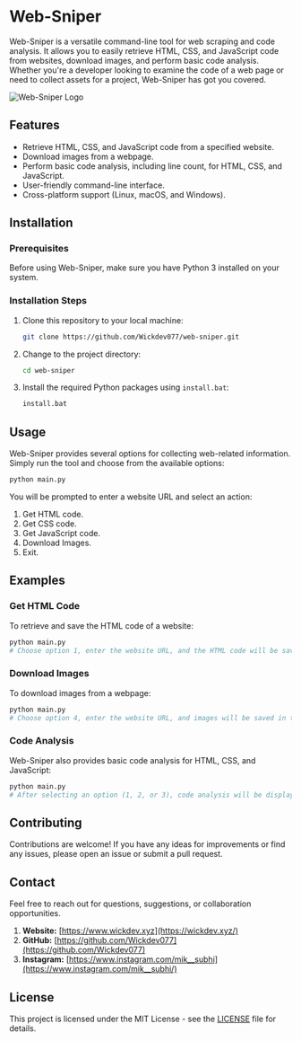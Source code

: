 # Web-Sniper

Web-Sniper is a versatile command-line tool for web scraping and code analysis. It allows you to easily retrieve HTML, CSS, and JavaScript code from websites, download images, and perform basic code analysis. Whether you're a developer looking to examine the code of a web page or need to collect assets for a project, Web-Sniper has got you covered.

![Web-Sniper Logo](https://media.discordapp.net/attachments/1051148413749706782/1159194048809140244/image.png?ex=65302296&is=651dad96&hm=c52ef05959efd1ebe141b27228ff9a2a6eb40f9288e98515f98ba2d93b680290&=&width=961&height=675)

## Features

- Retrieve HTML, CSS, and JavaScript code from a specified website.
- Download images from a webpage.
- Perform basic code analysis, including line count, for HTML, CSS, and JavaScript.
- User-friendly command-line interface.
- Cross-platform support (Linux, macOS, and Windows).

## Installation

### Prerequisites

Before using Web-Sniper, make sure you have Python 3 installed on your system.

### Installation Steps

1. Clone this repository to your local machine:

   ```bash
   git clone https://github.com/Wickdev077/web-sniper.git
   ```

2. Change to the project directory:

   ```bash
   cd web-sniper
   ```

3. Install the required Python packages using `install.bat`:

   ```bash
   install.bat
   ```

## Usage

Web-Sniper provides several options for collecting web-related information. Simply run the tool and choose from the available options:

```bash
python main.py
```

You will be prompted to enter a website URL and select an action:

1. Get HTML code.
2. Get CSS code.
3. Get JavaScript code.
4. Download Images.
5. Exit.

## Examples

### Get HTML Code

To retrieve and save the HTML code of a website:

```bash
python main.py
# Choose option 1, enter the website URL, and the HTML code will be saved in the 'html_codes' folder.
```

### Download Images

To download images from a webpage:

```bash
python main.py
# Choose option 4, enter the website URL, and images will be saved in the 'images' folder.
```

### Code Analysis

Web-Sniper also provides basic code analysis for HTML, CSS, and JavaScript:

```bash
python main.py
# After selecting an option (1, 2, or 3), code analysis will be displayed, including the line count.
```

## Contributing

Contributions are welcome! If you have any ideas for improvements or find any issues, please open an issue or submit a pull request.

## Contact

Feel free to reach out for questions, suggestions, or collaboration opportunities.

1. **Website:** [https://www.wickdev.xyz](https://wickdev.xyz/)
2. **GitHub:** [https://github.com/Wickdev077](https://github.com/Wickdev077)
3. **Instagram:** [https://www.instagram.com/mik__subhi](https://www.instagram.com/mik__subhi/)

## License

This project is licensed under the MIT License - see the [LICENSE](LICENSE) file for details.
